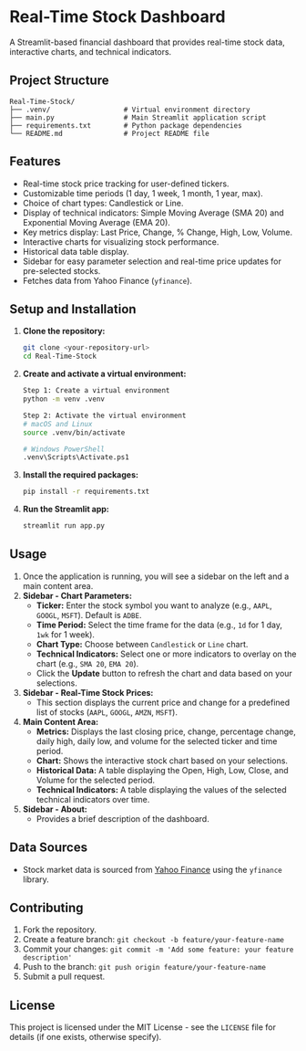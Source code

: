 # Real-Time Stock Dashboard

A Streamlit-based financial dashboard that provides real-time stock data, interactive charts, and technical indicators.

## Project Structure

```
Real-Time-Stock/
├── .venv/                  # Virtual environment directory
├── main.py                 # Main Streamlit application script
├── requirements.txt        # Python package dependencies
└── README.md               # Project README file
```

## Features

- Real-time stock price tracking for user-defined tickers.
- Customizable time periods (1 day, 1 week, 1 month, 1 year, max).
- Choice of chart types: Candlestick or Line.
- Display of technical indicators: Simple Moving Average (SMA 20) and Exponential Moving Average (EMA 20).
- Key metrics display: Last Price, Change, % Change, High, Low, Volume.
- Interactive charts for visualizing stock performance.
- Historical data table display.
- Sidebar for easy parameter selection and real-time price updates for pre-selected stocks.
- Fetches data from Yahoo Finance (`yfinance`).

## Setup and Installation

1.  **Clone the repository:**
    ```bash
    git clone <your-repository-url>
    cd Real-Time-Stock
    ```

2.  **Create and activate a virtual environment:**
    ```bash
    Step 1: Create a virtual environment
    python -m venv .venv

    Step 2: Activate the virtual environment
    # macOS and Linux
    source .venv/bin/activate

    # Windows PowerShell
    .venv\Scripts\Activate.ps1
    ```

3.  **Install the required packages:**
    ```bash
    pip install -r requirements.txt
    ```

4.  **Run the Streamlit app:**
    ```bash
    streamlit run app.py
    ```

## Usage

1.  Once the application is running, you will see a sidebar on the left and a main content area.
2.  **Sidebar - Chart Parameters:**
    *   **Ticker:** Enter the stock symbol you want to analyze (e.g., `AAPL`, `GOOGL`, `MSFT`). Default is `ADBE`.
    *   **Time Period:** Select the time frame for the data (e.g., `1d` for 1 day, `1wk` for 1 week).
    *   **Chart Type:** Choose between `Candlestick` or `Line` chart.
    *   **Technical Indicators:** Select one or more indicators to overlay on the chart (e.g., `SMA 20`, `EMA 20`).
    *   Click the **Update** button to refresh the chart and data based on your selections.
3.  **Sidebar - Real-Time Stock Prices:**
    *   This section displays the current price and change for a predefined list of stocks (`AAPL`, `GOOGL`, `AMZN`, `MSFT`).
4.  **Main Content Area:**
    *   **Metrics:** Displays the last closing price, change, percentage change, daily high, daily low, and volume for the selected ticker and time period.
    *   **Chart:** Shows the interactive stock chart based on your selections.
    *   **Historical Data:** A table displaying the Open, High, Low, Close, and Volume for the selected period.
    *   **Technical Indicators:** A table displaying the values of the selected technical indicators over time.
5.  **Sidebar - About:**
    *   Provides a brief description of the dashboard.

## Data Sources

-   Stock market data is sourced from [Yahoo Finance](https://finance.yahoo.com/) using the `yfinance` library.

## Contributing

1.  Fork the repository.
2.  Create a feature branch: `git checkout -b feature/your-feature-name`
3.  Commit your changes: `git commit -m 'Add some feature: your feature description'`
4.  Push to the branch: `git push origin feature/your-feature-name`
5.  Submit a pull request.

## License

This project is licensed under the MIT License - see the `LICENSE` file for details (if one exists, otherwise specify). 
